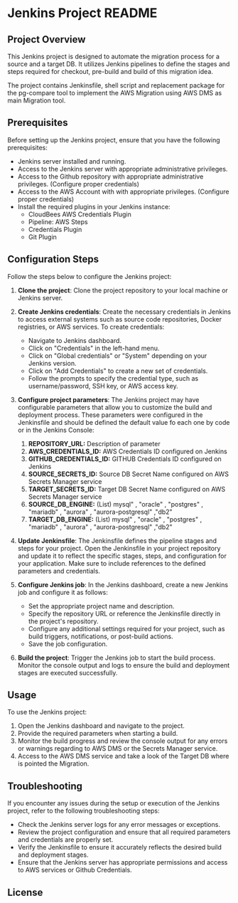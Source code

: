 # Jenkins Project README

## Project Overview

This Jenkins project is designed to automate the migration process for a source and a target DB. It utilizes Jenkins pipelines to define the stages and steps required for checkout, pre-build and build of this migration idea.

The project contains Jenkinsfile, shell script and replacement package for the pg-compare tool to implement the AWS Migration using AWS DMS as main Migration tool.

## Prerequisites

Before setting up the Jenkins project, ensure that you have the following prerequisites:

- Jenkins server installed and running.
- Access to the Jenkins server with appropriate administrative privileges.
- Access to the Github repository with appropriate administrative privileges. (Configure proper credentials)
- Access to the AWS Account with with appropriate privileges. (Configure proper credentials)
- Install the required plugins in your Jenkins instance:
  - CloudBees AWS Credentials Plugin
  - Pipeline: AWS Steps
  - Credentials Plugin
  - Git Plugin

## Configuration Steps

Follow the steps below to configure the Jenkins project:

1. **Clone the project**: Clone the project repository to your local machine or Jenkins server.

2. **Create Jenkins credentials**: Create the necessary credentials in Jenkins to access external systems such as source code repositories, Docker registries, or AWS services. To create credentials:

   - Navigate to Jenkins dashboard.
   - Click on "Credentials" in the left-hand menu.
   - Click on "Global credentials" or "System" depending on your Jenkins version.
   - Click on "Add Credentials" to create a new set of credentials.
   - Follow the prompts to specify the credential type, such as username/password, SSH key, or AWS access key.

3. **Configure project parameters**: The Jenkins project may have configurable parameters that allow you to customize the build and deployment process. These parameters were configured in the Jenkinsfile and should be defined the default value fo each one by code or in the Jenkins Console:

   1. **REPOSITORY_URL:** Description of parameter
   2. **AWS_CREDENTIALS_ID:** AWS Credentials ID configured on Jenkins
   3. **GITHUB_CREDENTIALS_ID:** GITHUB Credentials ID configured on Jenkins
   4. **SOURCE_SECRETS_ID:** Source DB Secret Name configured on AWS Secrets Manager service
   5. **TARGET_SECRETS_ID:** Target DB Secret Name configured on AWS Secrets Manager service
   6. **SOURCE_DB_ENGINE:** (List) mysql" , "oracle" , "postgres" , "mariadb" , "aurora" , "aurora-postgresql" ,"db2"
   7. **TARGET_DB_ENGINE:** (List) mysql" , "oracle" , "postgres" , "mariadb" , "aurora" , "aurora-postgresql" ,"db2"

4. **Update Jenkinsfile**: The Jenkinsfile defines the pipeline stages and steps for your project. Open the Jenkinsfile in your project repository and update it to reflect the specific stages, steps, and configuration for your application. Make sure to include references to the defined parameters and credentials.

5. **Configure Jenkins job**: In the Jenkins dashboard, create a new Jenkins job and configure it as follows:

   - Set the appropriate project name and description.
   - Specify the repository URL or reference the Jenkinsfile directly in the project's repository.
   - Configure any additional settings required for your project, such as build triggers, notifications, or post-build actions.
   - Save the job configuration.

6. **Build the project**: Trigger the Jenkins job to start the build process. Monitor the console output and logs to ensure the build and deployment stages are executed successfully.

## Usage

To use the Jenkins project:

1. Open the Jenkins dashboard and navigate to the project.
2. Provide the required parameters when starting a build.
3. Monitor the build progress and review the console output for any errors or warnings regarding to AWS DMS or the Secrets Manager service.
4. Access to the AWS DMS service and take a look of the Target DB where is pointed the Migration.

## Troubleshooting

If you encounter any issues during the setup or execution of the Jenkins project, refer to the following troubleshooting steps:

- Check the Jenkins server logs for any error messages or exceptions.
- Review the project configuration and ensure that all required parameters and credentials are properly set.
- Verify the Jenkinsfile to ensure it accurately reflects the desired build and deployment stages.
- Ensure that the Jenkins server has appropriate permissions and access to AWS services or Github Credentials.

## License
